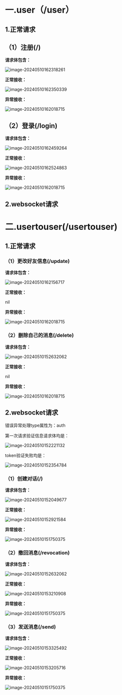# 一.user（/user）

## 1.正常请求

## （1）注册(/)

**请求体包含：**

![image-20240510162318261](C:\Users\t't\AppData\Roaming\Typora\typora-user-images\image-20240510162318261.png)

**正常接收：**

![image-20240510162350339](C:\Users\t't\AppData\Roaming\Typora\typora-user-images\image-20240510162350339.png)

**异常接收：**

![image-20240510162018715](C:\Users\t't\AppData\Roaming\Typora\typora-user-images\image-20240510162018715.png)

## （2）登录(/login)

**请求体包含：**

![image-20240510162459264](C:\Users\t't\AppData\Roaming\Typora\typora-user-images\image-20240510162459264.png)

**正常接收：**

![image-20240510162524863](C:\Users\t't\AppData\Roaming\Typora\typora-user-images\image-20240510162524863.png)

**异常接收：**

![image-20240510162018715](C:\Users\t't\AppData\Roaming\Typora\typora-user-images\image-20240510162018715.png)

## 2.websocket请求



# 二.usertouser(/usertouser)

## 1.正常请求

### （1）更改好友信息(/update)

**请求体包含：**

![image-20240510162156717](C:\Users\t't\AppData\Roaming\Typora\typora-user-images\image-20240510162156717.png)

**正常接收：**

nil

**异常接收：**

![image-20240510162018715](C:\Users\t't\AppData\Roaming\Typora\typora-user-images\image-20240510162018715.png)

### （2）删除自己的消息(/delete)

**请求体包含：**

![image-20240510152632062](C:\Users\t't\AppData\Roaming\Typora\typora-user-images\image-20240510152632062.png)

**正常接收：**

nil

**异常接收：**

![image-20240510162018715](C:\Users\t't\AppData\Roaming\Typora\typora-user-images\image-20240510162018715.png)

## 2.websocket请求

错误异常处理type属性为：auth

第一次请求验证信息请求体均是：

![image-20240510152221132](C:\Users\t't\AppData\Roaming\Typora\typora-user-images\image-20240510152221132.png)

token验证失败均是：

![image-20240510152354784](C:\Users\t't\AppData\Roaming\Typora\typora-user-images\image-20240510152354784.png)

### （1）创建对话(/)

**请求体包含：**

![image-20240510152049677](C:\Users\t't\AppData\Roaming\Typora\typora-user-images\image-20240510152049677.png)

**正常接收：**

![image-20240510152921584](C:\Users\t't\AppData\Roaming\Typora\typora-user-images\image-20240510152921584.png)

**异常接收：**

![image-20240510151750375](C:\Users\t't\AppData\Roaming\Typora\typora-user-images\image-20240510151750375.png)

### （2）撤回消息(/revocation)

**请求体包含：**

![image-20240510152632062](C:\Users\t't\AppData\Roaming\Typora\typora-user-images\image-20240510152632062.png)

**正常接收：**

![image-20240510153210908](C:\Users\t't\AppData\Roaming\Typora\typora-user-images\image-20240510153210908.png)

**异常接收：**

![image-20240510151750375](C:\Users\t't\AppData\Roaming\Typora\typora-user-images\image-20240510151750375.png)

### （3）发送消息(/send)

**请求体包含：**

![image-20240510153325492](C:\Users\t't\AppData\Roaming\Typora\typora-user-images\image-20240510153325492.png)

**正常接收：**

![image-20240510153205716](C:\Users\t't\AppData\Roaming\Typora\typora-user-images\image-20240510153205716.png)

**异常接收：**

![image-20240510151750375](C:\Users\t't\AppData\Roaming\Typora\typora-user-images\image-20240510151750375.png)



